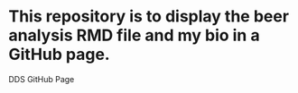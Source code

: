 # This repository is to display the beer analysis RMD file and my bio in a GitHub page.
DDS GitHub Page
